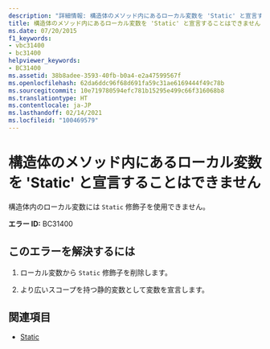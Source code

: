 ```yaml
---
description: "詳細情報: 構造体のメソッド内にあるローカル変数を 'Static' と宣言することはできません"
title: 構造体のメソッド内にあるローカル変数を 'Static' と宣言することはできません
ms.date: 07/20/2015
f1_keywords:
- vbc31400
- bc31400
helpviewer_keywords:
- BC31400
ms.assetid: 38b8adee-3593-40fb-b0a4-e2a47599567f
ms.openlocfilehash: 62da6ddc96f68d691fa59c31ae6169444f49c78b
ms.sourcegitcommit: 10e719780594efc781b15295e499c66f316068b8
ms.translationtype: HT
ms.contentlocale: ja-JP
ms.lasthandoff: 02/14/2021
ms.locfileid: "100469579"
---
```

# <a name="local-variables-within-methods-of-structures-cannot-be-declared-static"></a>構造体のメソッド内にあるローカル変数を 'Static' と宣言することはできません

構造体内のローカル変数には `Static` 修飾子を使用できません。  
  
 **エラー ID:** BC31400  
  
## <a name="to-correct-this-error"></a>このエラーを解決するには  
  
1. ローカル変数から `Static` 修飾子を削除します。  
  
2. より広いスコープを持つ静的変数として変数を宣言します。  
  
## <a name="see-also"></a>関連項目

- [Static](../language-reference/modifiers/static.md)
